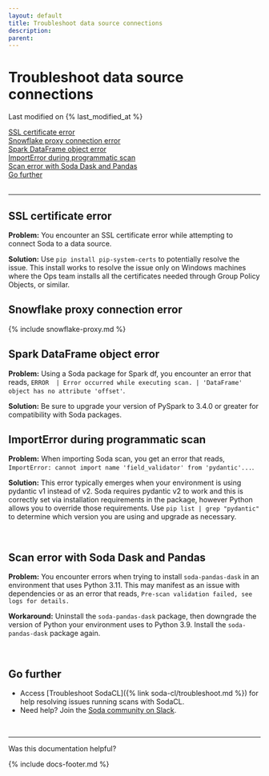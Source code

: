 ```yaml
---
layout: default
title: Troubleshoot data source connections
description: 
parent: 
---
```


# Troubleshoot data source connections
Last modified on {% last_modified_at %}

[SSL certificate error](#ssl-certificate-error)<br />
[Snowflake proxy connection error](#go-further)<br />
[Spark DataFrame object error](#spark-dataframe-object-error)<br />
[ImportError during programmatic scan](#importerror-during-programmatic-scan)<br />
[Scan error with Soda Dask and Pandas](#scan-error-with-soda-dask-and-pandas)<br />
[Go further](#go-further)<br />
<br />

<hr/>

## SSL certificate error

**Problem:** You encounter an SSL certificate error while attempting to connect Soda to a data source.

**Solution:** Use `pip install pip-system-certs` to potentially resolve the issue. This install works to resolve the issue only on Windows machines where the Ops team installs all the certificates needed through Group Policy Objects, or similar. 

## Snowflake proxy connection error

{% include snowflake-proxy.md %}

## Spark DataFrame object error

**Problem:** Using a Soda package for Spark df, you encounter an error that reads, `ERROR  | Error occurred while executing scan. | 'DataFrame' object has no attribute 'offset'`.

**Solution:** Be sure to upgrade your version of PySpark to 3.4.0 or greater for compatibility with Soda packages.

## ImportError during programmatic scan

**Problem:** When importing Soda scan, you get an error that reads, `ImportError: cannot import name 'field_validator' from 'pydantic'...`.

**Solution:** This error typically emerges when your environment is using pydantic v1 instead of v2. Soda requires pydantic v2 to work and this is correctly set via installation requirements in the package, however Python allows you to override those requirements. Use `pip list | grep "pydantic"` to determine which version you are using and upgrade as necessary.

<br />

## Scan error with Soda Dask and Pandas

**Problem:** You encounter errors when trying to install `soda-pandas-dask` in an environment that uses Python 3.11. This may manifest as an issue with dependencies or as an error that reads, `Pre-scan validation failed, see logs for details.`

**Workaround:** Uninstall the `soda-pandas-dask` package, then downgrade the version of Python your environment uses to Python 3.9. Install the `soda-pandas-dask` package again. 

<br />

## Go further

* Access [Troubleshoot SodaCL]({% link soda-cl/troubleshoot.md %}) for help resolving issues running scans with SodaCL.
* Need help? Join the <a href="https://community.soda.io/slack" target="_blank"> Soda community on Slack</a>.

<br />

---

Was this documentation helpful?

<!-- LikeBtn.com BEGIN -->
<span class="likebtn-wrapper" data-theme="tick" data-i18n_like="Yes" data-ef_voting="grow" data-show_dislike_label="true" data-counter_zero_show="true" data-i18n_dislike="No"></span>
<script>(function(d,e,s){if(d.getElementById("likebtn_wjs"))return;a=d.createElement(e);m=d.getElementsByTagName(e)[0];a.async=1;a.id="likebtn_wjs";a.src=s;m.parentNode.insertBefore(a, m)})(document,"script","//w.likebtn.com/js/w/widget.js");</script>
<!-- LikeBtn.com END -->

{% include docs-footer.md %}